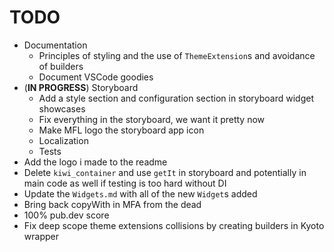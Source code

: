 # TODO

- Documentation
  - Principles of styling and the use of `ThemeExtension`s and avoidance of builders
  - Document VSCode goodies
- (**IN PROGRESS**) Storyboard
  - Add a style section and configuration section in storyboard widget showcases
  - Fix everything in the storyboard, we want it pretty now
  - Make MFL logo the storyboard app icon
  - Localization
  - Tests
- Add the logo i made to the readme
- Delete `kiwi_container` and use `getIt` in storyboard and potentially in main code as well if testing is too hard without DI
- Update the `Widgets.md` with all of the new `Widget`s added
- Bring back copyWith in MFA from the dead
- 100% pub.dev score
- Fix deep scope theme extensions collisions by creating builders in Kyoto wrapper
